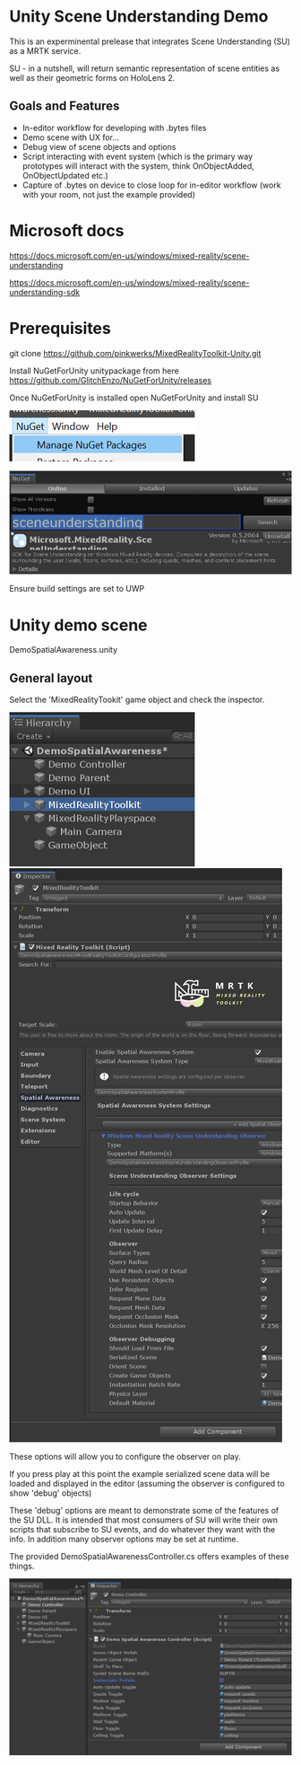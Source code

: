 # Unity Scene Understanding Demo

This is an experminental prelease that integrates Scene Understanding (SU) as a MRTK service.

SU - in a nutshell, will return semantic representation of scene entities as well as their geometric forms on HoloLens 2.

## Goals and Features
* In-editor workflow for developing with .bytes files
* Demo scene with UX for...
* Debug view of scene objects and options
* Script interacting with event system (which is the primary way prototypes will interact with the system, think OnObjectAdded, OnObjectUpdated etc.) 
* Capture of .bytes on device to close loop for in-editor workflow (work with your room, not just the example provided)

# Microsoft docs

https://docs.microsoft.com/en-us/windows/mixed-reality/scene-understanding

https://docs.microsoft.com/en-us/windows/mixed-reality/scene-understanding-sdk

# Prerequisites

git clone https://github.com/pinkwerks/MixedRealityToolkit-Unity.git

Install NuGetForUnity unitypackage from here
https://github.com/GlitchEnzo/NuGetForUnity/releases

Once NuGetForUnity is installed open NuGetForUnity and install SU

![Manage Nuget packages](ManageNuget.png)

![Search for Nuget package](NugetSearch.png)

Ensure build settings are set to UWP

# Unity demo scene

DemoSpatialAwareness.unity

## General layout

Select the 'MixedRealityTookit' game object and check the inspector.

![scene understanding location in heirarchy](MRTKHierarchy.png)
![mrkt location in inspector](MRTKLocation.png)

These options will allow you to configure the observer on play. 

If you press play at this point the example serialized scene data will be loaded and displayed in the editor (assuming the observer is configured to show 'debug' objects)

These 'debug' options are meant to demonstrate some of the features of the SU DLL. It is intended that most consumers of SU will write their own scripts that subscribe to SU events, and do whatever they want with the info. In addition many observer options may be set at runtime.

The provided DemoSpatialAwarenessController.cs offers examples of these things.

![demo controller options](Controller.png)

